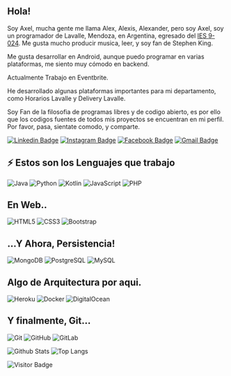## Hola!

Soy Axel, mucha gente me llama Alex, Alexis, Alexander, pero soy Axel, soy un programador de Lavalle, Mendoza, en Argentina, egresado del [IES 9-024](https://ies9024-infd.mendoza.edu.ar/). Me gusta mucho producir musica, leer, y soy fan de Stephen King.

Me gusta desarrollar en Android, aunque puedo programar en varias plataformas, me siento muy cómodo en backend. 

Actualmente Trabajo en Eventbrite.

He desarrollado algunas plataformas importantes para mi departamento, como Horarios Lavalle y Delivery Lavalle.

Soy Fan de la filosofia de programas libres y de codigo abierto, es por ello que los codigos fuentes de todos mis proyectos se encuentran en mi perfil. Por favor, pasa, sientate comodo, y comparte.

[![Linkedin Badge](https://img.shields.io/badge/-AxelFernandez-blue?style=flat-square&logo=Linkedin&logoColor=white&link=https://www.linkedin.com/in/axel-fernandez/)](https://www.linkedin.com/in/axel-fernandez/)
[![Instagram Badge](https://img.shields.io/badge/-Acel_Fernandez-purple?style=flat-square&logo=instagram&logoColor=white&link=https://instagram.com/kanna6501/)](https://instagram.com/acel_fernandez)
[![Facebook Badge](https://img.shields.io/badge/-A3ron-darkred?style=flat-square&logo=facebook&logoColor=white&link=https://www.facebook.com/a3ron)](https://www.facebook.com/a3ron/)
[![Gmail Badge](https://img.shields.io/badge/-axel.fernandez0145@gmail.com-c14438?style=flat-square&logo=Gmail&logoColor=white&link=mailto:axel.fernandez0145@gmail.com)](mailto:axel.fernandez0145@gmail.com)

## ⚡ Estos son los Lenguajes que trabajo
![Java](https://img.shields.io/badge/-java-black?style=flat-square&logo=Java)
![Python](https://img.shields.io/badge/-Python-black?style=flat-square&logo=Python)
![Kotlin](https://img.shields.io/badge/-Kotlin-black?style=flat-square&logo=Kotlin)
![JavaScript](https://img.shields.io/badge/-JavaScript-black?style=flat-square&logo=javascript)
![PHP](https://img.shields.io/badge/-PHP-black?style=flat-square&logo=PHP)

## En Web..
![HTML5](https://img.shields.io/badge/-HTML5-E34F26?style=flat-square&logo=html5&logoColor=white)
![CSS3](https://img.shields.io/badge/-CSS3-1572B6?style=flat-square&logo=css3)
![Bootstrap](https://img.shields.io/badge/-Bootstrap-563D7C?style=flat-square&logo=bootstrap)

## ...Y Ahora, Persistencia!
![MongoDB](https://img.shields.io/badge/-MongoDB-black?style=flat-square&logo=mongodb)
![PostgreSQL](https://img.shields.io/badge/-PostgreSQL-336791?style=flat-square&logo=postgresql)
![MySQL](https://img.shields.io/badge/-MySQL-black?style=flat-square&logo=mysql)

## Algo de Arquitectura por aqui.
![Heroku](https://img.shields.io/badge/-Heroku-430098?style=flat-square&logo=heroku)
![Docker](https://img.shields.io/badge/-Docker-black?style=flat-square&logo=docker)
![DigitalOcean](https://img.shields.io/badge/-Digital%20Ocean-darkblue?style=flat-square&logo=digitalocean)

## Y finalmente, Git...
![Git](https://img.shields.io/badge/-Git-black?style=flat-square&logo=git)
![GitHub](https://img.shields.io/badge/-GitHub-181717?style=flat-square&logo=github)
![GitLab](https://img.shields.io/badge/-GitLab-FCA121?style=flat-square&logo=gitlab)

![Github Stats](https://github-readme-stats.vercel.app/api?username=AxelFernandez&count_private=true&show_icons=true)
![Top Langs](https://github-readme-stats.vercel.app/api/top-langs/?username=AxelFernandez&hide=TeX&layout=compact)

![Visitor Badge](https://visitor-badge.laobi.icu/badge?page_id=AxelFernandez.AxelFernandez)
